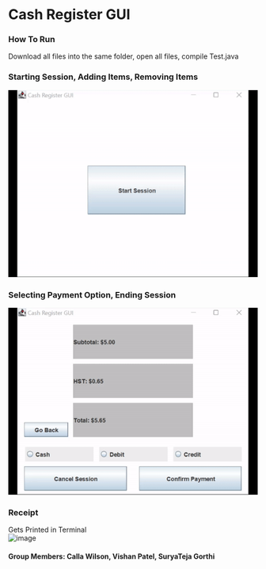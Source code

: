 # Cash Register GUI

### How To Run
Download all files into the same folder, open all files, compile Test.java

### Starting Session, Adding Items, Removing Items
![](Gif_1.gif)

### Selecting Payment Option, Ending Session
![](Gif_2.gif)

### Receipt
Gets Printed in Terminal <br>
<img width="533" alt="image" src="https://user-images.githubusercontent.com/94568955/198856852-fc55cba7-1fc4-48b8-9a47-aee9aa285381.png">


#### Group Members: Calla Wilson, Vishan Patel, SuryaTeja Gorthi
